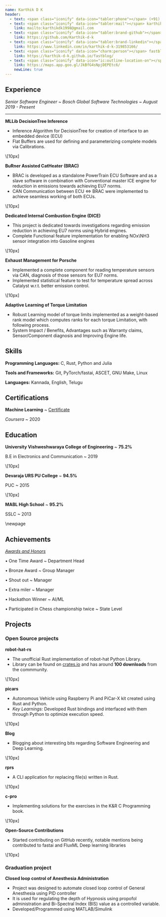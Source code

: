 ```yaml
---
name: Karthik D K
header:
  - text: <span class="iconify" data-icon="tabler:phone"></span> (+91) 9108567200
  - text: <span class="iconify" data-icon="tabler:mail"></span> karthikdk1998@gmail.com
    link: mailto:karthikdk1998@gmail.com
  - text: <span class="iconify" data-icon="tabler:brand-github"></span> Karthik-d-k
    link: https://github.com/Karthik-d-k
  - text: <span class="iconify" data-icon="tabler:brand-linkedin"></span> karthik-d-k
    link: https://www.linkedin.com/in/karthik-d-k-319853166/
  - text: <span class="iconify" data-icon="charm:person"></span> fastblog
    link: https://karthik-d-k.github.io/fastblog/
  - text: <span class="iconify" data-icon="ic:outline-location-on"></span> 12/431, Doddaballapur, Bengaluru Rural - 561203
    link: https://maps.app.goo.gl/JkBfG4sNpjDEPEtc6/
    newLine: true
---
```


## Experience

*Senior Software Engineer*
  ~ *Bosch Global Software Technologies*
  ~ *August 2019 - Present*

----

**MLLib DecisionTree Inference**
-	Inference Algorithm for DecisionTree for creation of interface to an embedded device (ECU) 
-	Flat Buffers are used for defining and parameterizing complete models via Calibrations.

\\[10px]

**BuRner Assisted CatHeater (BRAC)**

-	BRAC is developed as a standalone PowerTrain ECU Software and as a slave software in combination with Conventional master ICE engine for reduction in emissions towards achieving EU7 norms.
-	CAN Communication between ECU <=> BRAC were implemented to achieve seamless working of both ECUs.

\\[10px]

**Dedicated Internal Combustion Engine (DICE)**
-	This project is dedicated towards investigations regarding emission reduction in achieving EU7 norms using Hybrid engines.
-	Complete Functional feature implementation for enabling NOx\NH3 sensor integration into Gasoline engines

\\[10px]

**Exhaust Management for Porsche**
-	Implemented a complete component for reading temperature sensors via CAN, diagnosis of those sensors for EU7 norms.
-	Implemented statistical feature to test for temperature spread across Catalyst w.r.t. better emission control.

\\[10px]

**Adaptive Learning of Torque Limitation**
-	Robust Learning model of torque limits implemented as a weight-based rank model which computes ranks for each torque Limitation, with following process.
-	System Impact / Benefits, Advantages such as Warranty claims, Sensor/Component diagnosis and Improving Engine life.


## Skills

**Programming Languages:** C, Rust, Python and Julia

**Tools and Frameworks:** Git, PyTorch/fastai, ASCET, GNU Make, Linux

**Languages:** Kannada, English, Telugu


## Certifications
**Machine Learning**
  ~ [Certificate](https://www.coursera.org/account/accomplishments/certificate/9DKFWDW79GAA)

*Coursera*
  ~ 2020


## Education

**University Vishweshwaraya College of Engineering**
  ~ **75.2%**

B.E in Electronics and Communication
  ~ 2019

\\[10px]

**Devaraja URS PU College**
  ~ **94.5%**

PUC
  ~ 2015

\\[10px]

**MABL High School**
  ~ **95.2%**

SSLC
  ~ 2013

\newpage


## Achievements

[*Awards and Honors*](https://www.linkedin.com/in/karthik-d-k-319853166/details/honors/)

•	One Time Award
  ~ Department Head

•	Bronze Award
  ~ Group Manager

•	Shout out
  ~ Manager

•	Extra miler
  ~ Manager

•	Hackathon Winner
  ~ AI/ML

•	Participated in Chess championship twice
  ~  State Level


## Projects

### Open Source projects

**robot-hat-rs**<a href="https://github.com/Karthik-d-k/robot-hat-rs">
  <span class="iconify" data-icon="pajamas:github"></span>
</a>
- The unofficial Rust implementation of robot-hat Python Library.
- Library can be found on [crates.io](https://crates.io/crates/robot-hat-rs) and has around **100 downloads** from the commmunity.

\\[10px]

**picars**<a href="https://github.com/Karthik-d-k/picars">
  <span class="iconify" data-icon="pajamas:github"></span>
</a>
- Autonomous Vehicle using Raspberry Pi and PiCar-X kit created using Rust and Python.
- *Key Learnings:* Developed Rust bindings and interfaced with them through Python to optimize execution speed.

\\[10px]

**Blog**<a href="https://karthik-d-k.github.io/fastblog/">
  <span class="iconify" data-icon="pajamas:github"></span>
</a>
- Blogging about interesting bits regarding Software Engineering and Deep Learning.

\\[10px]

**rprs**<a href="https://github.com/Karthik-d-k/rprs">
  <span class="iconify" data-icon="pajamas:github"></span>
</a>
- A CLI application for replacing file(s) written in Rust.

\\[10px]

**c-pro**<a href="https://github.com/Karthik-d-k/c-pro">
  <span class="iconify" data-icon="pajamas:github"></span>
</a>
- Implementing solutions for the exercises in the K&R C Programming book.

\\[10px]

**Open-Source Contributions**<a href="https://github.com/pulls?q=is%3Apr+archived%3Afalse+is%3Aclosed+author%3AKarthik-d-k">
  <span class="iconify" data-icon="pajamas:github"></span>
</a>
- Started contributing on GitHub recently, notable mentions being        contributed to fastai and FluxML Deep learning libraries

\\[10px]

### Graduation project

**Closed loop control of Anesthesia Administration**
-	Project was designed to automate closed loop control of General Anesthesia using PID controller
- It is used for regulating the depth of Hypnosis using propofol administration and Bi-Spectral Index (BIS) value as a controlled variable.
- Developed/Programmed using MATLAB/Simulink

